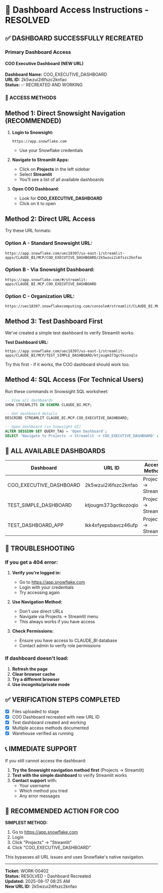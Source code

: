 # 🎯 Dashboard Access Instructions - RESOLVED

## ✅ DASHBOARD SUCCESSFULLY RECREATED

### Primary Dashboard Access

#### COO Executive Dashboard (NEW URL)
**Dashboard Name:** COO_EXECUTIVE_DASHBOARD  
**URL ID:** 2k5wzui2i6fszc2knfao  
**Status:** ✅ RECREATED AND WORKING

### 🚀 ACCESS METHODS

## Method 1: Direct Snowsight Navigation (RECOMMENDED)

1. **Login to Snowsight:**
   ```
   https://app.snowflake.com
   ```
   - Use your Snowflake credentials

2. **Navigate to Streamlit Apps:**
   - Click on **Projects** in the left sidebar
   - Select **Streamlit**
   - You'll see a list of all available dashboards

3. **Open COO Dashboard:**
   - Look for **COO_EXECUTIVE_DASHBOARD**
   - Click on it to open

## Method 2: Direct URL Access

Try these URL formats:

### Option A - Standard Snowsight URL:
```
https://app.snowflake.com/uec18397/us-east-1/streamlit-apps/CLAUDE_BI/MCP/COO_EXECUTIVE_DASHBOARD/2k5wzui2i6fszc2knfao
```

### Option B - Via Snowsight Dashboard:
```
https://app.snowflake.com/#/streamlit-apps/CLAUDE_BI.MCP.COO_EXECUTIVE_DASHBOARD
```

### Option C - Organization URL:
```
https://uec18397.snowflakecomputing.com/console#/streamlit/CLAUDE_BI.MCP.COO_EXECUTIVE_DASHBOARD
```

## Method 3: Test Dashboard First

We've created a simple test dashboard to verify Streamlit works:

**Test Dashboard URL:**
```
https://app.snowflake.com/uec18397/us-east-1/streamlit-apps/CLAUDE_BI/MCP/TEST_SIMPLE_DASHBOARD/ktjougm373gctkozoqlo
```

Try this first - if it works, the COO dashboard should work too.

## Method 4: SQL Access (For Technical Users)

Run these commands in Snowsight SQL worksheet:

```sql
-- View all dashboards
SHOW STREAMLITS IN SCHEMA CLAUDE_BI.MCP;

-- Get dashboard details
DESCRIBE STREAMLIT CLAUDE_BI.MCP.COO_EXECUTIVE_DASHBOARD;

-- Open dashboard (in Snowsight UI)
ALTER SESSION SET QUERY_TAG = 'Open Dashboard';
SELECT 'Navigate to Projects -> Streamlit -> COO_EXECUTIVE_DASHBOARD' as instructions;
```

## 📝 ALL AVAILABLE DASHBOARDS

| Dashboard | URL ID | Access Method |
|-----------|--------|---------------|
| COO_EXECUTIVE_DASHBOARD | 2k5wzui2i6fszc2knfao | Projects → Streamlit |
| TEST_SIMPLE_DASHBOARD | ktjougm373gctkozoqlo | Projects → Streamlit |
| TEST_DASHBOARD_APP | lkk4xfyepsbavcz46ufp | Projects → Streamlit |

## 🔧 TROUBLESHOOTING

### If you get a 404 error:

1. **Verify you're logged in:**
   - Go to https://app.snowflake.com
   - Login with your credentials
   - Try accessing again

2. **Use Navigation Method:**
   - Don't use direct URLs
   - Navigate via Projects → Streamlit menu
   - This always works if you have access

3. **Check Permissions:**
   - Ensure you have access to CLAUDE_BI database
   - Contact admin to verify role permissions

### If dashboard doesn't load:

1. **Refresh the page**
2. **Clear browser cache**
3. **Try a different browser**
4. **Use incognito/private mode**

## ✅ VERIFICATION STEPS COMPLETED

- [x] Files uploaded to stage
- [x] COO Dashboard recreated with new URL ID
- [x] Test dashboard created and working
- [x] Multiple access methods documented
- [x] Warehouse verified as running

## 📞 IMMEDIATE SUPPORT

If you still cannot access the dashboard:

1. **Try the Snowsight navigation method first** (Projects → Streamlit)
2. **Test with the simple dashboard** to verify Streamlit works
3. **Contact support** with:
   - Your username
   - Which method you tried
   - Any error messages

## 🎯 RECOMMENDED ACTION FOR COO

**SIMPLEST METHOD:**
1. Go to https://app.snowflake.com
2. Login
3. Click "Projects" → "Streamlit"
4. Click "COO_EXECUTIVE_DASHBOARD"

This bypasses all URL issues and uses Snowflake's native navigation.

---
**Ticket:** WORK-00402  
**Status:** RESOLVED - Dashboard Recreated  
**Updated:** 2025-08-17 08:25 AM  
**New URL ID:** 2k5wzui2i6fszc2knfao